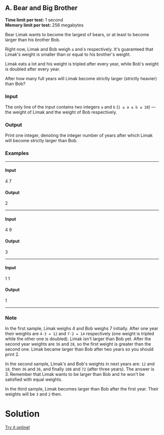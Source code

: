 ## A. Bear and Big Brother

**Time limit per test:** 1 second  
**Memory limit per test:** 256 megabytes

Bear Limak wants to become the largest of bears, or at least to become larger than his brother Bob.

Right now, Limak and Bob weigh `a` and `b` respectively. It's guaranteed that Limak's weight is smaller than or equal to his brother's weight.

Limak eats a lot and his weight is tripled after every year, while Bob's weight is doubled after every year.

After how many full years will Limak become strictly larger (strictly heavier) than Bob?

### Input
The only line of the input contains two integers `a` and `b` (`1 ≤ a ≤ b ≤ 10`) — the weight of Limak and the weight of Bob respectively.

### Output
Print one integer, denoting the integer number of years after which Limak will become strictly larger than Bob.

### Examples

***

#### Input

4 7

#### Output

2

***

#### Input

4 9

#### Output

3

***

#### Input

1 1

#### Output

1

***


### Note
In the first sample, Limak weighs 4 and Bob weighs 7 initially. After one year their weights are `4·3 = 12` and `7·2 = 14` respectively (one weight is tripled while the other one is doubled). Limak isn't larger than Bob yet. After the second year weights are `36` and `28`, so the first weight is greater than the second one. Limak became larger than Bob after two years so you should print 2.

In the second sample, Limak's and Bob's weights in next years are: `12` and `18`, then `36` and `36`, and finally `108` and `72` (after three years). The answer is 3. Remember that Limak wants to be larger than Bob and he won't be satisfied with equal weights.

In the third sample, Limak becomes larger than Bob after the first year. Their weights will be `3` and `2` then.

# Solution

[Try it online!](https://tio.run/##JYxNCoMwGAXXead4y6SV4h8UxBwmKYIBGz9spHj6GNvVLGYYOdK8xi5nV9HT8u1Eh5gqhih70ubxkSUUGuC17jGVpAa@c1gmOo6WfoD6m7tlA@V4s@yg/MUWkK3s9K8wOfd8ng "Python 3 – Try It Online")